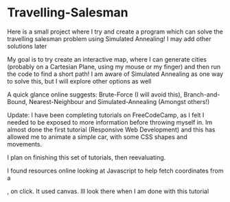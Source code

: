 # Travelling-Salesman
Here is a small project where I try and create a program which can solve the travelling salesman problem using Simulated Annealing! I may add other solutions later

My goal is to try create an interactive map, where I can generate cities (probably on a Cartesian Plane, using my mouse or my finger) and then run the code to find a short path! I am aware of Simulated Annealing as one way to solve this, but I will explore other options as well

A quick glance online suggests: Brute-Force (I will avoid this), Branch-and-Bound, Nearest-Neighbour and Simulated-Annealing (Amongst others!)

<!--
    OKAY! The goal here is to try and write some programs that can try solve the Travelling Salesman Problem, interactively.

    My goal is to have a Cartesian Plane on my webpage, with one city placed on it by default.
        Perhaps there will be buttons underneath to clear all the cities?
    
    Then, I need to create code that allows the user to add a city (a point on the plane) using their mouse.
        Perhaps there should be a limit to some number of cities - maybe 15?

    Once I have that working, I can look at different ways to approach an optimal path!
        Perhaps I have an external JS document (or 3), containing all my functions?
            Different strategies: Branch-and-Bound, Nearest-Neighbour and Simulated-Annealing
    
    There should be a few buttons somewhere to choose a solution type, as well as a button to say "Stop!"

    It would be dope if the graph danced as paths were explored... How much work to make this possible?
        This is the fun part I really want to implement!
-->

Update: I have been completing tutorials on FreeCodeCamp, as I felt I needed to be exposed to more information before throwing myself in. Im almost done the first tutorial (Responsive Web Development) and this has allowed me to animate a simple car, with some CSS shapes and movements.

I plan on finishing this set of tutorials, then reevaluating.

I found resources online looking at Javascript to help fetch coordinates from a <div>, on click. It used canvas. Ill look there when I am done with this tutorial